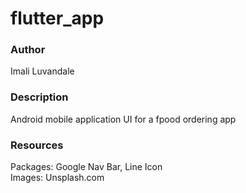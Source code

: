 # flutter_app
### Author
Imali Luvandale
### Description
Android mobile application UI for a fpood ordering app
### Resources
Packages: Google Nav Bar, Line Icon <br>
Images: Unsplash.com


